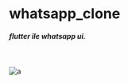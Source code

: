﻿# whatsapp_clone
<h5>flutter ile whatsapp ui.</h5> </br>

![a](https://github.com/barbarosSevgen/whatsapp_clone/assets/129516141/cdb49d5a-b527-4739-8736-791cb51afa8a)
